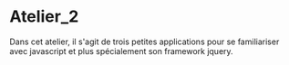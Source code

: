 # Atelier_2

Dans cet atelier, il s'agit de trois petites applications pour se familiariser avec javascript et plus spécialement son framework jquery.

